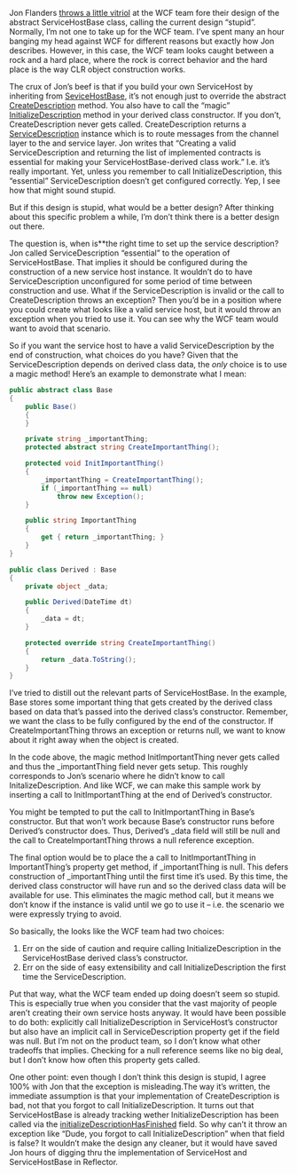 Jon Flanders [throws a little
vitriol](http://www.masteringbiztalk.com/blogs/jon/PermaLink,guid,fa3c471d-a0f5-4790-a1b7-1fc374df651b.aspx)
at the WCF team fore their design of the abstract ServiceHostBase class,
calling the current design “stupid”. Normally, I’m not one to take up
for the WCF team. I’ve spent many an hour banging my head against WCF
for different reasons but exactly how Jon describes. However, in this
case, the WCF team looks caught between a rock and a hard place, where
the rock is correct behavior and the hard place is the way CLR object
construction works.

The crux of Jon’s beef is that if you build your own ServiceHost by
inheriting from
[SeviceHostBase](http://msdn2.microsoft.com/en-us/library/system.servicemodel.servicehostbase.aspx),
it’s not enough just to override the abstract
[CreateDescription](http://msdn2.microsoft.com/en-us/library/aa717533.aspx)
method. You also have to call the “magic”
[InitializeDescription](http://msdn2.microsoft.com/en-us/library/system.servicemodel.servicehostbase.initializedescription.aspx)
method in your derived class constructor. If you don’t,
CreateDescription never gets called. CreateDescription returns a
[ServiceDescription](http://msdn2.microsoft.com/en-us/library/system.servicemodel.description.servicedescription.aspx)
instance which is to route messages from the channel layer to the and
service layer. Jon writes that “Creating a valid ServiceDescription and
returning the list of implemented contracts is essential for making your
ServiceHostBase-derived class work.” I.e. it’s really important. Yet,
unless you remember to call InitializeDescription, this “essential”
ServiceDescription doesn’t get configured correctly. Yep, I see how that
might sound stupid.

But if this design is stupid, what would be a better design? After
thinking about this specific problem a while, I’m don’t think there is a
better design out there.

The question is, when is**the right time to set up the service
description? Jon called ServiceDescription “essential” to the operation
of ServiceHostBase. That implies it should be configured during the
construction of a new service host instance. It wouldn’t do to have
ServiceDescription unconfigured for some period of time between
construction and use. What if the ServiceDescription is invalid or the
call to CreateDescription throws an exception? Then you’d be in a
position where you could create what looks like a valid service host,
but it would throw an exception when you tried to use it. You can see
why the WCF team would want to avoid that scenario.

So if you want the service host to have a valid ServiceDescription by
the end of construction, what choices do you have? Given that the
ServiceDescription depends on derived class data, the *only* choice is
to use a magic method! Here’s an example to demonstrate what I mean:

``` csharp
public abstract class Base
{
    public Base()
    {
    }

    private string _importantThing;
    protected abstract string CreateImportantThing();

    protected void InitImportantThing()
    {
        _importantThing = CreateImportantThing();
        if (_importantThing == null)
            throw new Exception();
    }

    public string ImportantThing  
    {  
        get { return _importantThing; }  
    }
}

public class Derived : Base
{
    private object _data;

    public Derived(DateTime dt)
    {
        _data = dt;
    }

    protected override string CreateImportantThing()
    {
        return _data.ToString();
    }
}
```

I’ve tried to distill out the relevant parts of ServiceHostBase. In the
example, Base stores some important thing that gets created by the
derived class based on data that’s passed into the derived class’s
constructor. Remember, we want the class to be fully configured by the
end of the constructor. If CreateImportantThing throws an exception or
returns null, we want to know about it right away when the object is
created.

In the code above, the magic method InitImportantThing never gets called
and thus the \_importantThing field never gets setup. This roughly
corresponds to Jon’s scenario where he didn’t know to call
InitalizeDescription. And like WCF, we can make this sample work by
inserting a call to InitImportantThing at the end of Derived’s
constructor.

You might be tempted to put the call to InitImportantThing in Base’s
constructor. But that won’t work because Base’s constructor runs before
Derived’s constructor does. Thus, Derived’s \_data field will still be
null and the call to CreateImportantThing throws a null reference
exception.

The final option would be to place the a call to InitImportantThing in
ImportantThing’s property get method, if \_importantThing is null. This
defers construction of \_importantThing until the first time it’s used.
By this time, the derived class constructor will have run and so the
derived class data will be available for use. This eliminates the magic
method call, but it means we don’t know if the instance is valid until
we go to use it – i.e. the scenario we were expressly trying to avoid.

So basically, the looks like the WCF team had two choices:

1.  Err on the side of caution and require calling InitializeDescription
    in the ServiceHostBase derived class’s constructor.
2.  Err on the side of easy extensibility and call InitializeDescription
    the first time the ServiceDescription.

Put that way, what the WCF team ended up doing doesn’t seem so stupid.
This is especially true when you consider that the vast majority of
people aren’t creating their own service hosts anyway. It would have
been possible to do both: explicitly call InitializeDescription in
ServiceHost’s constructor but also have an implicit call in
ServiceDescription property get if the field was null. But I’m not on
the product team, so I don’t know what other tradeoffs that implies.
Checking for a null reference seems like no big deal, but I don’t know
how often this property gets called.

One other point: even though I don’t think this design is stupid, I
agree 100% with Jon that the exception is misleading.The way it’s
written, the immediate assumption is that your implementation of
CreateDescription is bad, not that you forgot to call
InitializeDescription. It turns out that ServiceHostBase is already
tracking wether InitializeDescription has been called via the
[initializeDescriptionHasFinished](code://System.ServiceModel:3.0.0.0:b77a5c561934e089/System.ServiceModel.ServiceHostBase/initializeDescriptionHasFinished:Boolean)
field. So why can’t it throw an exception like “Dude, you forgot to call
InitializeDescription” when that field is false? It wouldn’t make the
design any cleaner, but it would have saved Jon hours of digging thru
the implementation of ServiceHost and ServiceHostBase in Reflector.
